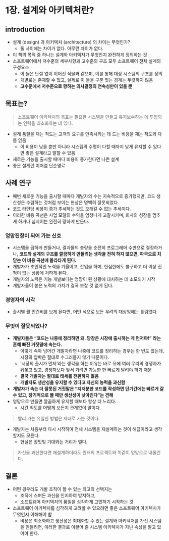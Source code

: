 # 1장. 설계와 아키텍처란?

## introduction

- 설계 (design) 과 아키텍처 (architecture) 의 차이는 무엇인가?
  - 둘 사이에는 차이가 없다. 아무런 차이가 없다.
- 이 책의 목적 중 하나는 설계와 아키텍처가 무엇인지 완전하게 정의하는 것
- 소프트웨어에서 저수준의 세부사항과 고수준의 구조 모두 소프트웨어 전체 설계의 구성요소
  - 이 둘은 단절 없이 이어진 직물과 같으며, 이를 통해 대상 시스템의 구조를 정의
  - 개별로는 존재할 수 없고, 실제로 이 둘을 구분 짓는 경계는 뚜렷하지 않음
  - **고수준에서 저수준으로 향하는 의사결정의 연속성만이 있을 뿐**

## 목표는?

> 소프트웨어 아키텍처의 목표는 필요한 시스템을 만들고 유지보수하는 데 투입되는 인력을 최소화하는 데 있다.

- 설계 품질을 재는 척도는 고객의 요구를 만족시키는 데 드는 비용을 재는 척도와 다름 없음
  - 이 비용이 낮을 뿐만 아니라 시스템의 수명이 다할 때까지 낮게 유지할 수 있다면 좋은 설계라고 말할 수 있음
- 새로운 기능을 출시할 때마다 비용이 증가한다면 나쁜 설계
- 좋은 설계란 이처럼 단순명료

## 사례 연구

- 매번 새로운 기능을 출시할 때마다 개발자의 수는 지속적으로 증가했지만, 코드 생산성은 수렴하는 것처럼 보이는 현상은 명백히 잘못되었다.
- 코드 라인당 비용이 증가 추세하는 것도 오래갈 수 없는 추세이다.
- 이러한 비용 곡선은 사업 모델의 수익을 엄청나게 고갈시키며, 회사의 성장을 멈추게 하거나 심지어는 완전히 망하게 만든다.

### 엉망진창이 되어 가는 신호

- 시스템을 급하게 만들거나, 결과물의 총량을 순전히 프로그래머 수만으로 결정하거나, **코드와 설계의 구조를 깔끔하게 만들려는 생각을 전혀 하지 않으면, 파국으로 치닫는 이 비용 곡선에 올라타게 된다.**
- 개발자가 초인적인 노력을 기울이고, 잔업을 하며, 헌심한에도 불구하고 더 이상 진척이 없는 상황에 처하게 된다.
- 개발자의 노력은 기능 개발보다는 엉망이 된 상황에 대처하는 데 소모되기 시작
- 개발자들이 쏟은 노력의 가치가 결국 보잘 것 없게 된다.

### 경영자의 시각

- 출시별 월 인건비를 보게 된다면, 어떤 식으로 보든 우려의 대상임에는 틀림없다.

### 무엇이 잘못되었나?

- **개발자들은 “코드는 나중에 정리하면 돼. 당장은 시장에 출시하는 게 먼저야!” 라는 흔해 빠진 거짓말에 속는다.**
  - 이렇게 속아 넘어간 개발자라면 나중에 코드를 정리하는 경우는 한 번도 없는데, 시장의 압박은 절대로 수그러들지 않기 때문이다.
  - ‘시장의 출시가 먼저’라는 생각을 하는 이유는 바로 뒤에 여러 무리의 경쟁자가 뒤쫓고 있고, 경쟁자보다 앞서 가려면 가능한 한 빠르게 달려야 하기 때문
  - **결국 개발자는 절대로 태세를 전환하지 않음**
  - **개발자도 생산성을 유지할 수 있다고 자신의 능력을 과신함**
- **개발자가 속는 더 잘못된 거짓말은 “지저분한 코드를 작성하면 단기간에는 빠르게 갈 수 있고, 장기적으로 볼 때만 생산성이 낮아진다”는 견해**
- 엉망으로 만들면 깔끔하게 유지할 때보다 항상 더 느리다.
  - 시간 척도를 어떻게 보든지 관계없이 말이다.

> 빨리 가는 유일한 방법은 제대로 가는 것이다.

- 개발자는 처음부터 다시 시작하여 전체 시스템을 재설계하는 것이 해답이라고 생각할지도 모른다.
  - 현실은 장밋빛 기대와는 거리가 멀다.

> 자신을 과신한다면 재설계하더라도 원래의 프로젝트와 똑같이 엉망으로 내몰린다.

## 결론

- 어떤 경우라도 개발 조직이 할 수 있는 최고의 선택지는
  - 조직에 스며든 과신을 인지하여 방지하고,
  - 소프트웨어 아키텍처의 품질을 심각하게 고민하기 시작하는 것
- 소프트웨어 아키텍처를 심각하게 고려할 수 있으려면 좋은 소프트웨어 아키텍처가 무엇인지 이해해야 함
  - 비용은 최소화하고 생산성은 최대화할 수 있는 설계와 아키텍처를 가진 시스템을 만들려면, 이러한 결과로 이끌어 줄 시스템 아키텍처가 지닌 속성을 알고 있어야 한다.
